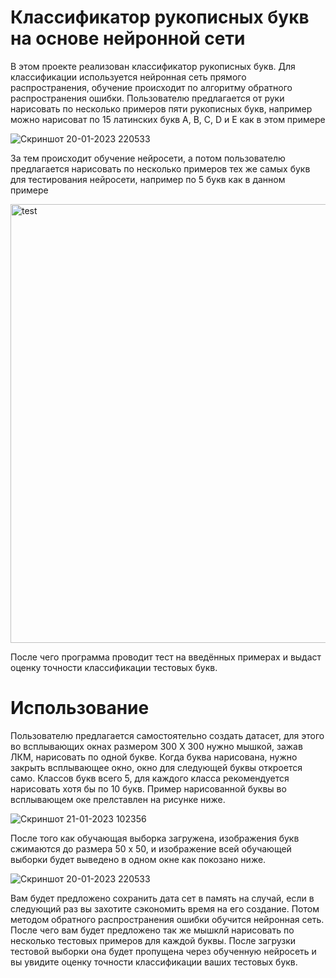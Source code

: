 # Классификатор рукописных букв на основе нейронной сети
В этом проекте реализован классификатор рукописных букв. Для классификации используется нейронная сеть прямого распространения, обучение происходит по алгоритму обратного распространения ошибки.
Пользователю предлагается от руки нарисовать по несколько примеров пяти рукописных букв, например можно нарисоват
по 15 латинских букв A, B, C, D и E как в этом примере

![Скриншот 20-01-2023 220533](https://user-images.githubusercontent.com/71639489/213763573-a3d8daaf-43d0-4ac2-a1bd-ee7c055c5663.jpg)

За тем происходит обучение нейросети, а потом пользователю предлагается нарисовать по несколько примеров тех же самых букв для
тестирования нейросети, например по 5 букв как в данном примере

<img width="702" alt="test" src="https://user-images.githubusercontent.com/71639489/213780258-2c7a2851-336b-4a76-95bb-2898081fd999.png">

После чего программа проводит тест на введённых примерах и выдаст оценку точности классификации тестовых букв.
# Использование
Пользователю предлагается самостоятельно создать  датасет, для этого во всплывающих окнах размером 300 Х 300 нужно мышкой, зажав ЛКМ, нарисовать по одной букве. Когда буква нарисована, нужно закрыть всплывающее окно, окно для следующей буквы откроется само. Классов букв всего 5, для каждого класса рекомендуется нарисовать хотя бы по 10 букв. Пример нарисованной буквы во всплывающем оке прелставлен на рисунке ниже.

![Скриншот 21-01-2023 102356](https://user-images.githubusercontent.com/71639489/213845029-130fd1a7-5e45-417d-a472-b2c72cd772fb.jpg)

После того как обучающая выборка загружена, изображения букв сжимаются до размера 50 х 50, и изображение всей обучающей выборки будет выведено в одном окне как покозано ниже.

![Скриншот 20-01-2023 220533](https://user-images.githubusercontent.com/71639489/213845135-fb501502-17f0-45cb-a42a-ac1ee3eb8cc7.jpg)

Вам будет предложено сохранить дата сет в память на случай, если в следующий раз вы захотите сэкономить время на его создание. Потом методом обратного распространения ошибки обучится нейронная сеть. После чего вам будет предложено так же мышклй нарисовать по несколько тестовых примеров для каждой буквы. После загрузки тестовой выборки она будет пропущена через обученную нейросеть и вы увидите оценку точности классификации ваших тестовых букв.
